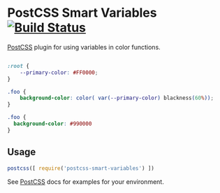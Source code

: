 # PostCSS Smart Variables [![Build Status][ci-img]][ci]

[PostCSS] plugin for using variables in color functions.

[PostCSS]: https://github.com/postcss/postcss
[ci-img]:  https://travis-ci.org/dainemawer/postcss-smart-variables.svg
[ci]:      https://travis-ci.org/dainemawer/postcss-smart-variables

```css

:root {
    --primary-color: #FF0000;
}

.foo {
    background-color: color( var(--primary-color) blackness(60%));
}
```

```css
.foo {
  background-color: #990000
}
```

## Usage

```js
postcss([ require('postcss-smart-variables') ])
```

See [PostCSS] docs for examples for your environment.
